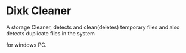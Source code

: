# Dixk Cleaner
A storage Cleaner, detects and clean(deletes) temporary files and also detects duplicate files in the system

for windows PC.
